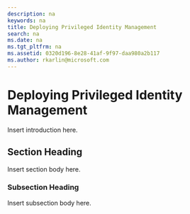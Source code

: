 ```yaml
---
description: na
keywords: na
title: Deploying Privileged Identity Management
search: na
ms.date: na
ms.tgt_pltfrm: na
ms.assetid: 0320d196-8e28-41af-9f97-daa980a2b117
ms.author: rkarlin@microsoft.com
---
```

# Deploying Privileged Identity Management
Insert introduction here.

## Section Heading
Insert section body here.

### Subsection Heading
Insert subsection body here.

